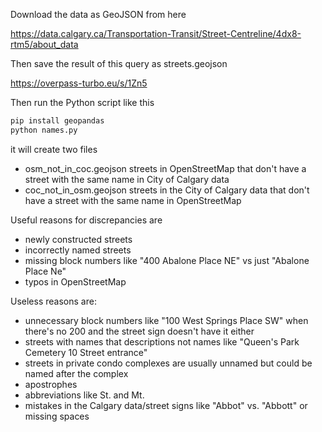 Download the data as GeoJSON from here

https://data.calgary.ca/Transportation-Transit/Street-Centreline/4dx8-rtm5/about_data

Then save the result of this query as streets.geojson

https://overpass-turbo.eu/s/1Zn5

Then run the Python script like this

```sh
pip install geopandas
python names.py
```

it will create two files

- osm_not_in_coc.geojson streets in OpenStreetMap that don't have a street with the same name in City of Calgary data
- coc_not_in_osm.geojson streets in the City of Calgary data that don't have a street with the same name in OpenStreetMap

Useful reasons for discrepancies are

- newly constructed streets
- incorrectly named streets
- missing block numbers like "400 Abalone Place NE" vs just "Abalone Place Ne"
- typos in OpenStreetMap

Useless reasons are:

- unnecessary block numbers like "100 West Springs Place SW" when there's no 200 and the street sign doesn't have it either
- streets with names that descriptions not names like "Queen's Park Cemetery 10 Street entrance"
- streets in private condo complexes are usually unnamed but could be named after the complex
- apostrophes
- abbreviations like St. and Mt.
- mistakes in the Calgary data/street signs like "Abbot" vs. "Abbott" or missing spaces
